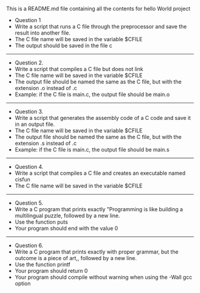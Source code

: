 This is a README.md file containing all the contents for hello World project

* Question 1
* Write a script that runs a C file through the preprocessor and save the result into another file.
* The C file name will be saved in the variable $CFILE
* The output should be saved in the file c
------------------------------------------------------------------------------
* Question 2.
* Write a script that compiles a C file but does not link
* The C file name will be saved in the variable $CFILE
* The output file should be named the same as the C file, but with the extension .o instead of .c
* Example: if the C file is main.c, the output file should be main.o
------------------------------------------------------------------------------
* Question 3.
* Write a script that generates the assembly code of a C code and save it in an output file.
* The C file name will be saved in the variable $CFILE
* The output file should be named the same as the C file, but with the extension .s instead of .c
* Example: if the C file is main.c, the output file should be main.s
-------------------------------------------------------------------------------
* Question 4.
* Write a script that compiles a C file and creates an executable named cisfun
* The C file name will be saved in the variable $CFILE
-------------------------------------------------------------------------------
* Question 5.
* Write a C program that prints exactly "Programming is like building a multilingual puzzle, followed by a new line.
* Use the function puts
* Your program should end with the value 0
-------------------------------------------------------------------------------
* Question 6.
* Write a C program that prints exactly with proper grammar, but the outcome is a piece of art,, followed by a new line.
* Use the function printf
* Your program should return 0
* Your program should compile without warning when using the -Wall gcc option

